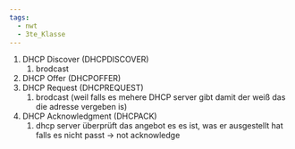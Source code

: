 ```yaml
---
tags:
  - nwt
  - 3te_Klasse
---
```

1. DHCP Discover (DHCPDISCOVER)
	1. brodcast
2. DHCP Offer (DHCPOFFER)
3. DHCP Request (DHCPREQUEST)
	1. brodcast (weil falls es mehere DHCP server gibt  damit der weiß das die adresse vergeben is)
4. DHCP Acknowledgment (DHCPACK)
	1. dhcp server überprüft das angebot es es ist, was er ausgestellt hat falls es nicht passt → not acknowledge